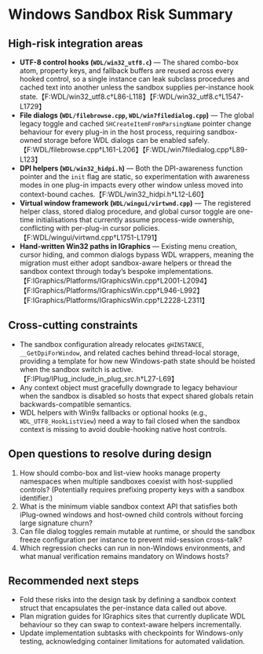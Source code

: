 # Windows Sandbox Risk Summary

## High-risk integration areas
- **UTF-8 control hooks (`WDL/win32_utf8.c`)** — The shared combo-box atom, property keys, and fallback buffers are reused across every hooked control, so a single instance can leak subclass procedures and cached text into another unless the sandbox supplies per-instance hook state.【F:WDL/win32_utf8.c†L86-L118】【F:WDL/win32_utf8.c†L1547-L1729】
- **File dialogs (`WDL/filebrowse.cpp`, `WDL/win7filedialog.cpp`)** — The global legacy toggle and cached `SHCreateItemFromParsingName` pointer change behaviour for every plug-in in the host process, requiring sandbox-owned storage before WDL dialogs can be enabled safely.【F:WDL/filebrowse.cpp†L161-L206】【F:WDL/win7filedialog.cpp†L89-L123】
- **DPI helpers (`WDL/win32_hidpi.h`)** — Both the DPI-awareness function pointer and the `init` flag are static, so experimentation with awareness modes in one plug-in impacts every other window unless moved into context-bound caches.【F:WDL/win32_hidpi.h†L12-L60】
- **Virtual window framework (`WDL/wingui/virtwnd.cpp`)** — The registered helper class, stored dialog procedure, and global cursor toggle are one-time initialisations that currently assume process-wide ownership, conflicting with per-plug-in cursor policies.【F:WDL/wingui/virtwnd.cpp†L1751-L1791】
- **Hand-written Win32 paths in IGraphics** — Existing menu creation, cursor hiding, and common dialogs bypass WDL wrappers, meaning the migration must either adopt sandbox-aware helpers or thread the sandbox context through today’s bespoke implementations.【F:IGraphics/Platforms/IGraphicsWin.cpp†L2001-L2094】【F:IGraphics/Platforms/IGraphicsWin.cpp†L946-L992】【F:IGraphics/Platforms/IGraphicsWin.cpp†L2228-L2311】

## Cross-cutting constraints
- The sandbox configuration already relocates `gHINSTANCE`, `__GetDpiForWindow`, and related caches behind thread-local storage, providing a template for how new Windows-path state should be hoisted when the sandbox switch is active.【F:IPlug/IPlug_include_in_plug_src.h†L27-L69】
- Any context object must gracefully downgrade to legacy behaviour when the sandbox is disabled so hosts that expect shared globals retain backwards-compatible semantics.
- WDL helpers with Win9x fallbacks or optional hooks (e.g., `WDL_UTF8_HookListView`) need a way to fail closed when the sandbox context is missing to avoid double-hooking native host controls.

## Open questions to resolve during design
1. How should combo-box and list-view hooks manage property namespaces when multiple sandboxes coexist with host-supplied controls? (Potentially requires prefixing property keys with a sandbox identifier.)
2. What is the minimum viable sandbox context API that satisfies both iPlug-owned windows and host-owned child controls without forcing large signature churn?
3. Can file dialog toggles remain mutable at runtime, or should the sandbox freeze configuration per instance to prevent mid-session cross-talk?
4. Which regression checks can run in non-Windows environments, and what manual verification remains mandatory on Windows hosts?

## Recommended next steps
- Fold these risks into the design task by defining a sandbox context struct that encapsulates the per-instance data called out above.
- Plan migration guides for IGraphics sites that currently duplicate WDL behaviour so they can swap to context-aware helpers incrementally.
- Update implementation subtasks with checkpoints for Windows-only testing, acknowledging container limitations for automated validation.
